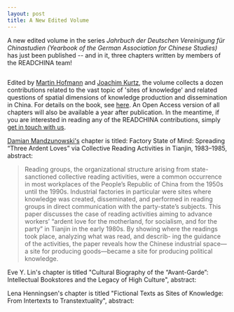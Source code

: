 ```yaml
---
layout: post
title: A New Edited Volume 
---
```


A new edited volume in the series *Jahrbuch der Deutschen Vereinigung für Chinastudien (Yearbook of the German Association for Chinese Studies)* has just been published -- and in it, three chapters written by members of the READCHINA team! 

<span class="image right"><img src="{% link assets/images/dvcs19-cover.png %}" alt="" /></span>

Edited by [Martin Hofmann](https://www.asia-europe.uni-heidelberg.de/de/personen/academic-staff/wissenschaftler-personendetails/persdetail/hofmann.html) and [Joachim Kurtz](https://www.asia-europe.uni-heidelberg.de/en/people/academic-staff/details/persdetail/kurtz.html), the volume collects a dozen contributions related to the vast topic of 'sites of knowledge' and related questions of spatial dimensions of knowledge production and dissemination in China. For details on the book, see [here](https://www.harrassowitz-verlag.de/Wissensorte_in_China/titel_7372.ahtml). An Open Access version of all chapters will also be available a year after publication. In the meantime, if you are interested in reading any of the READCHINA contributions, simply [get in touch with us](mailto:readchina.erc@gmail.com). 

[Damian Mandzunowski's](https://www.researchgate.net/profile/Damian-Mandzunowski) chapter is titled: Factory State of Mind: Spreading “Three Ardent Loves” via Collective Reading Activities in Tianjin, 1983–1985, abstract:

>Reading groups, the organizational structure arising from state-sanctioned collective reading activities, were a common occurrence in most workplaces of the People’s Republic of China from the 1950s until the 1990s. Industrial factories in particular were sites where knowledge was created, disseminated, and performed in reading groups in direct communication with the party-state’s subjects. This paper discusses the case of reading activities aiming to advance workers’ “ardent love for the motherland, for socialism, and for the party” in Tianjin in the early 1980s. By showing where the readings took place, analyzing what was read, and describ- ing the guidance of the activities, the paper reveals how the Chinese industrial space—a site for producing goods—became a site for producing political knowledge.

Eve Y. Lin's chapter is titled "Cultural Biography of the “Avant-Garde”: Intellectual Bookstores and the Legacy of High Culture", abstract:

>

Lena Henningsen's chapter is titled "Fictional Texts as Sites of Knowledge: From Intertexts to Transtextuality", abstract:

>


